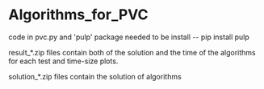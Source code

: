 # Algorithms_for_PVC

code in pvc.py and 'pulp' package needed to be install -- pip install pulp

result_*.zip files contain both of the solution and the time of the algorithms for each test and time-size plots.

solution_*.zip files contain the solution of algorithms
